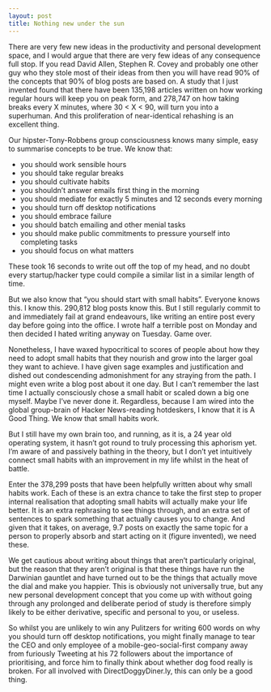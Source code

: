 ```yaml
---
layout: post
title: Nothing new under the sun
---
```

There are very few new ideas in the productivity and personal development space, and I would argue that there are very few ideas of any consequence full stop. If you read David Allen, Stephen R. Covey and probably one other guy who they stole most of their ideas from then you will have read 90% of the concepts that 90% of blog posts are based on. A study that I just invented found that there have been 135,198 articles written on how working regular hours will keep you on peak form, and 278,747 on how taking breaks every X minutes, where 30 < X < 90, will turn you into a superhuman. And this proliferation of near-identical rehashing is an excellent thing.

Our hipster-Tony-Robbens group consciousness knows many simple, easy to summarise concepts to be true. We know that:

* you should work sensible hours
* you should take regular breaks
* you should cultivate habits
* you shouldn’t answer emails first thing in the morning
* you should mediate for exactly 5 minutes and 12 seconds every morning
* you should turn off desktop notifications
* you should embrace failure
* you should batch emailing and other menial tasks
* you should make public commitments to pressure yourself into completing tasks
* you should focus on what matters

These took 16 seconds to write out off the top of my head, and no doubt every startup/hacker type could compile a similar list in a similar length of time.

But we also know that “you should start with small habits”. Everyone knows this. I know this. 290,812 blog posts know this. But I still regularly commit to and immediately fail at grand endeavours, like writing an entire post every day before going into the office. I wrote half a terrible post on Monday and then decided I hated writing anyway on Tuesday. Game over.

Nonetheless, I have waxed hypocritical to scores of people about how they need to adopt small habits that they nourish and grow into the larger goal they want to achieve. I have given sage examples and justification and dished out condescending admonishment for any straying from the path. I might even write a blog post about it one day. But I can’t remember the last time I actually consciously chose a small habit or scaled down a big one myself. Maybe I’ve never done it. Regardless, because I am wired into the global group-brain of Hacker News-reading hotdeskers, I know that it is A Good Thing. We know that small habits work.

But I still have my own brain too, and running, as it is, a 24 year old operating system, it hasn’t got round to truly processing this aphorism yet. I’m aware of and passively bathing in the theory, but I don’t yet intuitively connect small habits with an improvement in my life whilst in the heat of battle.

Enter the 378,299 posts that have been helpfully written about why small habits work. Each of these is an extra chance to take the first step to proper internal realisation that adopting small habits will actually make your life better. It is an extra rephrasing to see things through, and an extra set of sentences to spark something that actually causes you to change. And given that it takes, on average, 9.7 posts on exactly the same topic for a person to properly absorb and start acting on it (figure invented), we need these.

We get cautious about writing about things that aren’t particularly original, but the reason that they aren’t original is that these things have run the Darwinian gauntlet and have turned out to be the things that actually move the dial and make you happier. This is obviously not universally true, but any new personal development concept that you come up with without going through any prolonged and deliberate period of study is therefore simply likely to be either derivative, specific and personal to you, or useless.

So whilst you are unlikely to win any Pulitzers for writing 600 words on why you should turn off desktop notifications, you might finally manage to tear the CEO and only employee of a mobile-geo-social-first company away from furiously Tweeting at his 72 followers about the importance of prioritising, and force him to finally think about whether dog food really is broken. For all involved with DirectDoggyDiner.ly, this can only be a good thing.